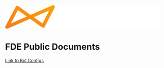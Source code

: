 <p  align="center"><img  src ="logo.png"  /></p>




# FDE Public Documents
[Link to Bot Configs](bot_configs)

